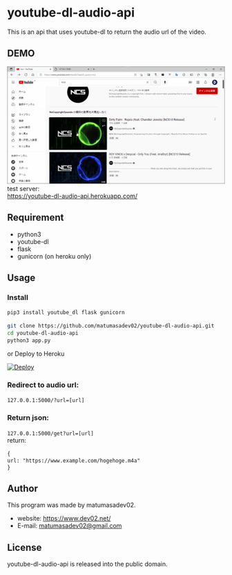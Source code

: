 # youtube-dl-audio-api
 
This is an api that uses youtube-dl to return the audio url of the video.
 
## DEMO

![](./demo.gif)  
test server:  
https://youtube-dl-audio-api.herokuapp.com/
## Requirement

* python3
* youtube-dl
* flask
* gunicorn (on heroku only)

## Usage
 
### Install
```bash
pip3 install youtube_dl flask gunicorn
```
```bash
git clone https://github.com/matumasadev02/youtube-dl-audio-api.git
cd youtube-dl-audio-api
python3 app.py
```
or Deploy to Heroku
 
[![Deploy](https://www.herokucdn.com/deploy/button.svg)](https://heroku.com/deploy)

### Redirect to audio url:  
```127.0.0.1:5000/?url=[url]```  
### Return json:  
```127.0.0.1:5000/get?url=[url]```  
return:
```
{
url: "https://www.example.com/hogehoge.m4a"
}
```
## Author
 
This program was made by matumasadev02.
 
* website: https://www.dev02.net/
* E-mail: matumasadev02@gmail.com
 
## License
youtube-dl-audio-api is released into the public domain.